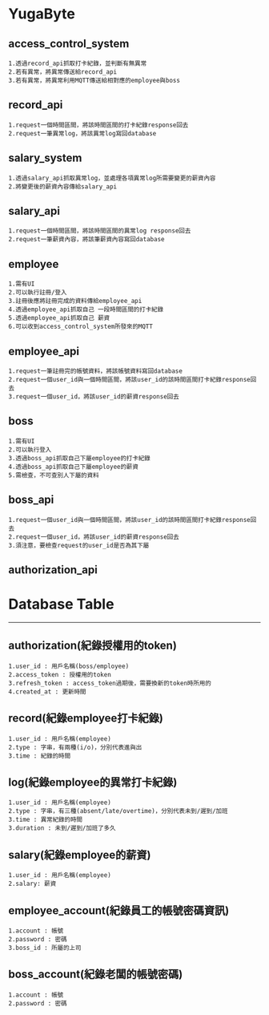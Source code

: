 # YugaByte
## access_control_system
	1.透過record_api抓取打卡紀錄，並判斷有無異常
	2.若有異常，將異常傳送給record_api
	3.若有異常，將異常利用MQTT傳送給相對應的employee與boss
## record_api
	1.request一個時間區間，將該時間區間的打卡紀錄response回去
	2.request一筆異常log，將該異常log寫回database
## salary_system
	1.透過salary_api抓取異常log，並處理各項異常log所需要變更的薪資內容
	2.將變更後的薪資內容傳給salary_api
## salary_api
	1.request一個時間區間，將該時間區間的異常log response回去
	2.request一筆薪資內容，將該筆薪資內容寫回database
## employee
	1.需有UI
	2.可以執行註冊/登入
	3.註冊後應將註冊完成的資料傳給employee_api
	4.透過employee_api抓取自己 一段時間區間的打卡紀錄
	5.透過employee_api抓取自己 薪資
	6.可以收到access_control_system所發來的MQTT
## employee_api
	1.request一筆註冊完的帳號資料，將該帳號資料寫回database
	2.request一個user_id與一個時間區間，將該user_id的該時間區間打卡紀錄response回去
	3.request一個user_id，將該user_id的薪資response回去
## boss
	1.需有UI
	2.可以執行登入
	3.透過boss_api抓取自己下屬employee的打卡紀錄
	4.透過boss_api抓取自己下屬employee的薪資
	5.需檢查，不可查別人下屬的資料
## boss_api
	1.request一個user_id與一個時間區間，將該user_id的該時間區間打卡紀錄response回去
	2.request一個user_id，將該user_id的薪資response回去
	3.須注意，要檢查request的user_id是否為其下屬
## authorization_api


# Database Table
-----------------------------
## authorization(紀錄授權用的token)
	1.user_id : 用戶名稱(boss/employee)
	2.access_token : 授權用的token
	3.refresh_token : access_token過期後，需要換新的token時所用的
	4.created_at : 更新時間
## record(紀錄employee打卡紀錄)
	1.user_id : 用戶名稱(employee)
	2.type : 字串，有兩種(i/o)，分別代表進與出
	3.time : 紀錄的時間
## log(紀錄employee的異常打卡紀錄)
	1.user_id : 用戶名稱(employee)
	2.type : 字串，有三種(absent/late/overtime)，分別代表未到/遲到/加班
	3.time : 異常紀錄的時間
	3.duration : 未到/遲到/加班了多久
## salary(紀錄employee的薪資)
	1.user_id : 用戶名稱(employee)
	2.salary: 薪資
## employee_account(紀錄員工的帳號密碼資訊)
	1.account : 帳號
	2.password : 密碼
	3.boss_id : 所屬的上司
## boss_account(紀錄老闆的帳號密碼)
	1.account : 帳號
	2.password : 密碼















 
